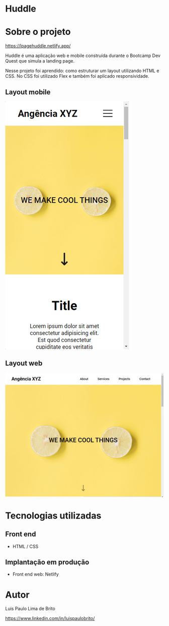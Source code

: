 # Huddle

# Sobre o projeto

https://lpagehuddle.netlify.app/

Huddle é uma aplicação web e mobile construída durante o Bootcamp Dev Quest que simula a landing page.

Nesse projeto foi aprendido: como estruturar um layout utilizando HTML e CSS. No CSS foi utilizado Flex e também foi aplicado responsividade.

## Layout mobile
![Mobile 1](https://github.com/luispaulobrito/Curso-Dev-Quest/blob/main/assets/Pixel-3-3-XL-393x786.png)

## Layout web
![Web 1](https://github.com/luispaulobrito/Curso-Dev-Quest/blob/main/assets/Medium-Screen-1024x800.png)

# Tecnologias utilizadas
## Front end
- HTML / CSS 

## Implantação em produção
- Front end web: Netlify

# Autor

Luis Paulo Lima de Brito

https://www.linkedin.com/in/luispaulobrito/
